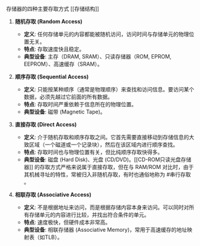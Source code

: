 存储器的四种主要存取方式  [[存储结构]]
1.  **随机存取 (Random Access)**
    *   **定义**: 任何存储单元的内容都能被随机访问，访问时间与存储单元的物理位置无关。
    *   **特点**: 存取速度快且稳定。
    *   **典型设备**: 主存（DRAM, SRAM）、只读存储器（ROM, EPROM, EEPROM）、高速缓存（SRAM）。

2.  **顺序存取 (Sequential Access)**
    *   **定义**: 只能按某种顺序（通常是物理顺序）来查找和访问信息。要访问某个数据，必须先越过它前面的所有数据。
    *   **特点**: 存取时间严重依赖于信息所在的物理位置。
    *   **典型设备**: 磁带 (Magnetic Tape)。

3.  **直接存取 (Direct Access)**
    *   **定义**: 介于随机存取和顺序存取之间。它首先需要直接移动到存储信息的大致区域（一个磁道或一个记录块），然后在该区域内进行顺序查找。
    *   **特点**: 存取时间也与物理位置有关，但比纯顺序存取快得多。
    *   **典型设备**: 磁盘 (Hard Disk)、光盘 (CD/DVD)。[[CD-ROM只读光盘存储器]] 的存取方式严格来说属于直接存取，但在与 RAM/ROM 对比时，由于其机械寻址的特性，常被归入非随机存取，有时也通俗地称为 #串行存取 。 

4.  **相联存取 (Associative Access)**
    *   **定义**: 不是根据地址来访问，而是根据存储内容本身来访问。可以同时对所有存储单元的内容进行比较，并找出符合条件的单元。
    *   **特点**: 速度极快，但硬件成本非常高。
    *   **典型设备**: 相联存储器 (Associative Memory)，常用于高速缓存的地址映射表（如TLB）。